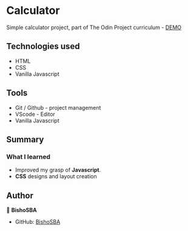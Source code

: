 # Calculator

Simple calculator project, part of The Odin Project curriculum - [DEMO](https://bishosba.github.io/TOP-Calculator/)

## Technologies used
* HTML
* CSS
* Vanilla Javascript

## Tools
* Git / Github - project management
* VScode - Editor
* Vanilla Javascript

## Summary

### What I learned

* Improved my grasp of **Javascript**.
* **CSS** designs and layout creation

## Author

👤 **BishoSBA**
* GitHub: [BishoSBA](https://github.com/BishoSBA)

